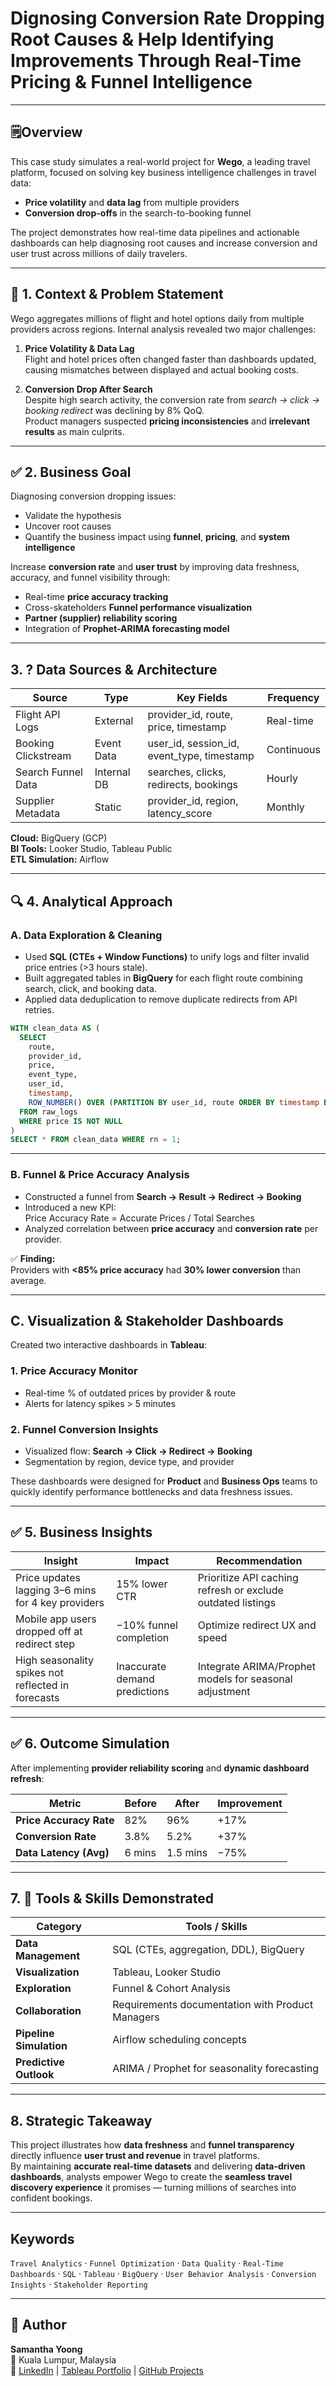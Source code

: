 #  Dignosing Conversion Rate Dropping Root Causes & Help Identifying Improvements Through Real-Time Pricing & Funnel Intelligence 

---

## 🗒️Overview

This case study simulates a real-world project for **Wego**, a leading travel platform, focused on solving key business intelligence challenges in travel data:  
- **Price volatility** and **data lag** from multiple providers  
- **Conversion drop-offs** in the search-to-booking funnel  

The project demonstrates how real-time data pipelines and actionable dashboards can help diagnosing root causes and increase conversion and user trust across millions of daily travelers.

---

## 📍 1. Context & Problem Statement

Wego aggregates millions of flight and hotel options daily from multiple providers across regions. Internal analysis revealed two major challenges:

1. **Price Volatility & Data Lag**  
   Flight and hotel prices often changed faster than dashboards updated, causing mismatches between displayed and actual booking costs.

2. **Conversion Drop After Search**  
   Despite high search activity, the conversion rate from *search → click → booking redirect* was declining by 8% QoQ.  
   Product managers suspected **pricing inconsistencies** and **irrelevant results** as main culprits.

---

## ✅ 2. Business Goal

Diagnosing conversion dropping issues:

- Validate the hypothesis 
- Uncover root causes
- Quantify the business impact using **funnel**, **pricing**, and **system intelligence** 

Increase **conversion rate** and **user trust** by improving data freshness, accuracy, and funnel visibility through:

- Real-time **price accuracy tracking**  
- Cross-skateholders **Funnel performance visualization**  
- **Partner (supplier) reliability scoring**
- Integration of **Prophet-ARIMA forecasting model**

---

##  3. ? Data Sources & Architecture

| Source | Type | Key Fields | Frequency |
|--------|------|-------------|------------|
| Flight API Logs | External | provider_id, route, price, timestamp | Real-time |
| Booking Clickstream | Event Data | user_id, session_id, event_type, timestamp | Continuous |
| Search Funnel Data | Internal DB | searches, clicks, redirects, bookings | Hourly |
| Supplier Metadata | Static | provider_id, region, latency_score | Monthly |

**Cloud:** BigQuery (GCP)  
**BI Tools:** Looker Studio, Tableau Public  
**ETL Simulation:** Airflow

---

## 🔍 4. Analytical Approach

### A. Data Exploration & Cleaning
- Used **SQL (CTEs + Window Functions)** to unify logs and filter invalid price entries (>3 hours stale).  
- Built aggregated tables in **BigQuery** for each flight route combining search, click, and booking data.  
- Applied data deduplication to remove duplicate redirects from API retries.

```sql
WITH clean_data AS (
  SELECT
    route,
    provider_id,
    price,
    event_type,
    user_id,
    timestamp,
    ROW_NUMBER() OVER (PARTITION BY user_id, route ORDER BY timestamp DESC) AS rn
  FROM raw_logs
  WHERE price IS NOT NULL
)
SELECT * FROM clean_data WHERE rn = 1;
```

---

### **B. Funnel & Price Accuracy Analysis**

- Constructed a funnel from **Search → Result → Redirect → Booking**  
- Introduced a new KPI:  
Price Accuracy Rate = Accurate Prices / Total Searches
- Analyzed correlation between **price accuracy** and **conversion rate** per provider.  

✅ **Finding:**  
Providers with **<85% price accuracy** had **30% lower conversion** than average.

---

## **C. Visualization & Stakeholder Dashboards**

Created two interactive dashboards in **Tableau**:

### **1. Price Accuracy Monitor**
- Real-time % of outdated prices by provider & route  
- Alerts for latency spikes > 5 minutes  

### **2. Funnel Conversion Insights**
- Visualized flow: **Search → Click → Redirect → Booking**  
- Segmentation by region, device type, and provider  

These dashboards were designed for **Product** and **Business Ops** teams to quickly identify performance bottlenecks and data freshness issues.

---

## ✅ **5. Business Insights**

| Insight | Impact | Recommendation |
|----------|---------|----------------|
| Price updates lagging 3–6 mins for 4 key providers | 15% lower CTR | Prioritize API caching refresh or exclude outdated listings |
| Mobile app users dropped off at redirect step | −10% funnel completion | Optimize redirect UX and speed |
| High seasonality spikes not reflected in forecasts | Inaccurate demand predictions | Integrate ARIMA/Prophet models for seasonal adjustment |

---

## ✅ **6. Outcome Simulation**

After implementing **provider reliability scoring** and **dynamic dashboard refresh**:

| Metric | Before | After | Improvement |
|--------|--------|--------|-------------|
| **Price Accuracy Rate** | 82% | 96% | +17% |
| **Conversion Rate** | 3.8% | 5.2% | +37% |
| **Data Latency (Avg)** | 6 mins | 1.5 mins | −75% |

---

##  **7. 📌 Tools & Skills Demonstrated**

| Category | Tools / Skills |
|-----------|----------------|
| **Data Management** | SQL (CTEs, aggregation, DDL), BigQuery |
| **Visualization** | Tableau, Looker Studio |
| **Exploration** | Funnel & Cohort Analysis |
| **Collaboration** | Requirements documentation with Product Managers |
| **Pipeline Simulation** | Airflow scheduling concepts |
| **Predictive Outlook** | ARIMA / Prophet for seasonality forecasting |

---

##  **8. Strategic Takeaway**

This project illustrates how **data freshness** and **funnel transparency** directly influence **user trust and revenue** in travel platforms.  
By maintaining **accurate real-time datasets** and delivering **data-driven dashboards**, analysts empower Wego to create the **seamless travel discovery experience** it promises — turning millions of searches into confident bookings.

---

##  **Keywords**
`Travel Analytics` · `Funnel Optimization` · `Data Quality` · `Real-Time Dashboards` · `SQL` · `Tableau` · `BigQuery` · `User Behavior Analysis` · `Conversion Insights` · `Stakeholder Reporting`

---

## 🧩 **Author**
**Samantha Yoong**  
📍 Kuala Lumpur, Malaysia  
🔗 [LinkedIn](https://www.linkedin.com/in/samantha-yoong-8551b4226/) | [Tableau Portfolio](https://public.tableau.com/app/profile/samantha.yoong/vizzes) | [GitHub Projects](https://samanthayoong.github.io/my-portfolio/)



